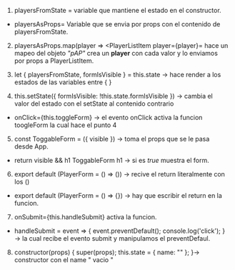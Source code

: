 1. playersFromState = variable que mantiene el estado en el constructor.
  * playersAsProps= Variable que se envia por props con el contenido de playersFromState.

2. playersAsProps.map(player => <PlayerListItem player={player}= hace un mapeo del objeto _"pAP"_ crea un  **player** con cada valor y lo enviamos por props a PlayerListItem.

3. let { playersFromState, formIsVisible } = this.state -> hace render a los estados de las variables  entre { }

4. this.setState({ formIsVisible: !this.state.formIsVisible }) -> cambia el valor del estado con el setState al contenido contrario 
  * onClick={this.toggleForm} -> el evento onClick activa la funcion toogleForm la cual hace el punto 4

5. const ToggableForm = ({ visible }) -> toma el props que se le pasa desde App.
  * return visible && h1 ToggableForm h1 -> si es _true_ muestra el form. 

6. export default (PlayerForm = () => ()) -> recive el return literalmente con los ()
  * export default (PlayerForm = () => {}) -> hay que escribir el return en la funcion.

7. onSubmit={this.handleSubmit} activa la funcion.
  * handleSubmit = event => {
    event.preventDefault();
    console.log('click');
  } -> la cual recibe el evento submit y manipulamos el preventDefaul.

8. constructor(props) {
    super(props);
    this.state = {
      name: ""
    };
  }-> constructor con el name " vacio " 